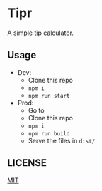 # Tipr

A simple tip calculator.

## Usage
- Dev:
  - Clone this repo
  - `npm i`
  - `npm run start`
- Prod:
  - Go to <url is tbd>
  - Clone this repo
  - `npm i`
  - `npm run build`
  - Serve the files in `dist/` 

## LICENSE
[MIT](./LICENSE)
